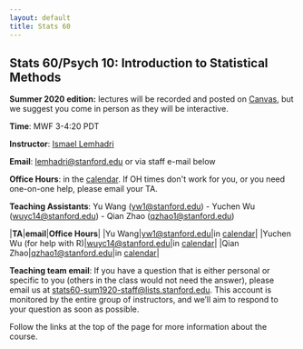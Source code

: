 ```yaml
---
layout: default
title: Stats 60 
---
```


## Stats 60/Psych 10: Introduction to Statistical Methods

**Summer 2020 edition:** lectures will be recorded and posted on [Canvas](https://canvas.stanford.edu), but we suggest you come in person as they will be interactive.

**Time**: MWF 3-4:20 PDT

**Instructor**: [Ismael Lemhadri](https://ismael.lemhadri.org)

**Email**: lemhadri@stanford.edu or via staff e-mail below

**Office Hours**: in the [calendar](../calendar).
If OH times don't work for you, or you need one-on-one help, please email your TA.

**Teaching Assistants**: Yu Wang (yw1@stanford.edu) - Yuchen Wu (wuyc14@stanford.edu) - Qian Zhao (qzhao1@stanford.edu)

|**TA**|**email**|**Office Hours**|
|Yu Wang|yw1@stanford.edu|in [calendar](../calendar)|
|Yuchen Wu (for help with R)|wuyc14@stanford.edu|in [calendar](../calendar)|
|Qian Zhao|qzhao1@stanford.edu|in [calendar](../calendar)|

**Teaching team email**: If you have a question that is either personal or specific to you (others in the class would not need the answer), please email us at stats60-sum1920-staff@lists.stanford.edu. This account is monitored by the entire group of instructors, and we’ll aim to respond to your question as soon as possible.

Follow the links at the top of the page for more information about the course.
